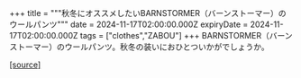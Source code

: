 +++
title = """秋冬にオススメしたいBARNSTORMER（バーンストーマー）のウールパンツ"""
date = 2024-11-17T02:00:00.000Z
expiryDate = 2024-11-17T02:00:00.000Z
tags = ["clothes","ZABOU"]
+++
BARNSTORMER（バーンストーマー）のウールパンツ。秋冬の装いにおひとついかがでしょうか。

[[source]](https://zabou.org/2024/11/17/312628/)
